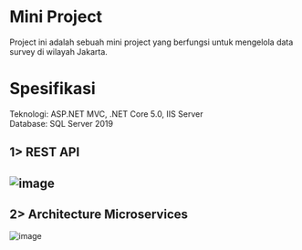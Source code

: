 # Mini Project
Project ini adalah sebuah mini project yang berfungsi untuk mengelola data survey di wilayah Jakarta.

# Spesifikasi</BR>
Teknologi: ASP.NET MVC, .NET Core 5.0, IIS Server</BR>
Database: SQL Server 2019

## 1> REST API
![image](https://github.com/user-attachments/assets/07cf1958-1334-4cd7-8f8a-81ac3ca31a38)
--
   
## 2> Architecture Microservices
   ![image](https://github.com/user-attachments/assets/627baeb4-c405-4852-9c6f-f83093b3ec17)
